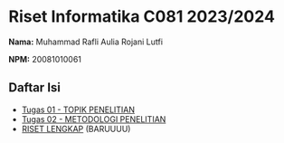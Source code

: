 # Riset Informatika C081 2023/2024

**Nama:** Muhammad Rafli Aulia Rojani Lutfi

**NPM:** 20081010061

## Daftar Isi

- [Tugas 01 - TOPIK PENELITIAN](tugas-01/tugas1.md)
- [Tugas 02 - METODOLOGI PENELITIAN](tugas-02/tugas2.md)
- [RISET LENGKAP](Riset%20Lengkap/README.md) (BARUUUU)
